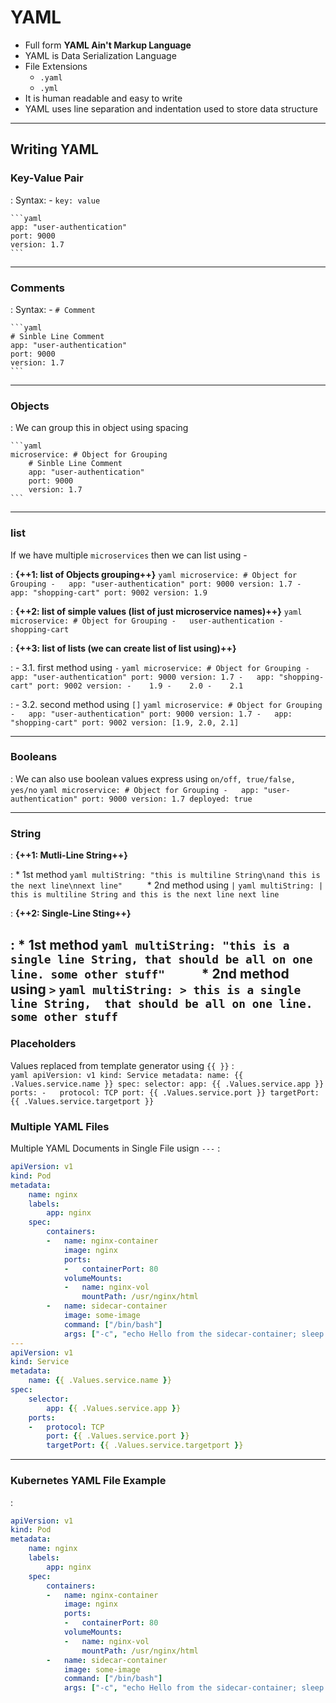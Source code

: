 # YAML

* Full form **YAML Ain't Markup Language**
* YAML is Data Serialization Language
* File Extensions
    * `.yaml`
    * `.yml`
* It is human readable and easy to write
* YAML uses line separation and indentation used to store data structure
---

## Writing YAML

### Key-Value Pair

:   Syntax: - `key: value`

    ```yaml
    app: "user-authentication"
    port: 9000
    version: 1.7
    ```

---

### Comments

:   Syntax: - `# Comment`

    ```yaml
    # Sinble Line Comment
    app: "user-authentication"
    port: 9000
    version: 1.7
    ```

---

### Objects

:   We can group this in object using spacing

    ```yaml
    microservice: # Object for Grouping
        # Sinble Line Comment
        app: "user-authentication"
        port: 9000
        version: 1.7
    ```

---

### list

If we have multiple `microservices` then we can list using -

:   **{++1: list of Objects grouping++}**
        ```yaml
        microservice: # Object for Grouping
        -   app: "user-authentication"
            port: 9000
            version: 1.7
        -   app: "shopping-cart"
            port: 9002
            version: 1.9
       ```

:   **{++2: list of simple values (list of just microservice names)++}**
        ```yaml
        microservice: # Object for Grouping
        -   user-authentication
        -   shopping-cart
        ```

:   **{++3: list of lists (we can create list of list using)++}**
    
:   - 3.1. first method using `-`
        ```yaml
        microservice: # Object for Grouping
        -   app: "user-authentication"
            port: 9000
            version: 1.7
        -   app: "shopping-cart"
            port: 9002
            version:
            -    1.9
            -    2.0
            -    2.1
        ```
   
:   - 3.2. second method using `[]`
        ```yaml
        microservice: # Object for Grouping
        -   app: "user-authentication"
            port: 9000
            version: 1.7
        -   app: "shopping-cart"
            port: 9002
            version: [1.9, 2.0, 2.1]
        ```

---

### Booleans

:   We can also use boolean values express using `on/off, true/false, yes/no`
    ```yaml
    microservice: # Object for Grouping
    -   app: "user-authentication"
        port: 9000
        version: 1.7
        deployed: true
    ```

---

### String

:   **{++1: Mutli-Line String++}**

:   * 1st method
    ```yaml
    multiString: "this is multiline String\nand this is the next line\nnext line"    
    ```
    * 2nd method using `|`
    ```yaml
    multiString: |
        this is multiline String
        and this is the next line
        next line
    ```

:   **{++2: Single-Line Sting++}**
    
:   * 1st method
    ```yaml
    multiString: "this is a single line String, that should be all on one line. some other stuff"    
    ```
    * 2nd method using `>`
    ```yaml
    multiString: >
        this is a single line String, 
        that should be all on one line. 
        some other stuff
    ```
---

### Placeholders
Values replaced from template generator using `{{ }}`
:   
    ```yaml
    apiVersion: v1
    kind: Service
    metadata:
        name: {{ .Values.service.name }}
    spec:
        selector:
            app: {{ .Values.service.app }}
        ports:
        -   protocol: TCP
            port: {{ .Values.service.port }}
            targetPort: {{ .Values.service.targetport }}
    ```

### Multiple YAML Files
Multiple YAML Documents in Single File usign ` --- `
:   
```yaml
apiVersion: v1
kind: Pod
metadata:
    name: nginx
    labels:
        app: nginx
    spec:
        containers:
        -   name: nginx-container
            image: nginx
            ports:
            -   containerPort: 80
            volumeMounts:
            -   name: nginx-vol
                mountPath: /usr/nginx/html
        -   name: sidecar-container
            image: some-image
            command: ["/bin/bash"]
            args: ["-c", "echo Hello from the sidecar-container; sleep 300"]
---
apiVersion: v1
kind: Service
metadata:
    name: {{ .Values.service.name }}
spec:
    selector:
        app: {{ .Values.service.app }}
    ports:
    -   protocol: TCP
        port: {{ .Values.service.port }}
        targetPort: {{ .Values.service.targetport }}
```

---

### Kubernetes YAML File Example
:   
```yaml
apiVersion: v1
kind: Pod
metadata:
    name: nginx
    labels:
        app: nginx
    spec:
        containers:
        -   name: nginx-container
            image: nginx
            ports:
            -   containerPort: 80
            volumeMounts:
            -   name: nginx-vol
                mountPath: /usr/nginx/html
        -   name: sidecar-container
            image: some-image
            command: ["/bin/bash"]
            args: ["-c", "echo Hello from the sidecar-container; sleep 300"]
```